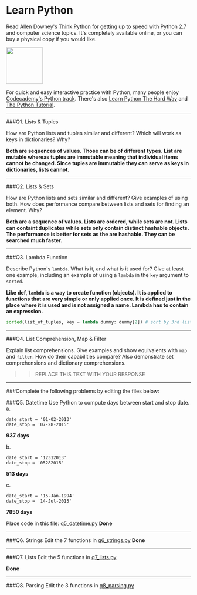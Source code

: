 # Learn Python

Read Allen Downey's [Think Python](http://www.greenteapress.com/thinkpython/) for getting up to speed with Python 2.7 and computer science topics. It's completely available online, or you can buy a physical copy if you would like.

<a href="http://www.greenteapress.com/thinkpython/"><img src="img/think_python.png" style="width: 100px;" target="_blank"></a>

For quick and easy interactive practice with Python, many people enjoy [Codecademy's Python track](http://www.codecademy.com/en/tracks/python). There's also [Learn Python The Hard Way](http://learnpythonthehardway.org/book/) and [The Python Tutorial](https://docs.python.org/2/tutorial/).

---

###Q1. Lists &amp; Tuples

How are Python lists and tuples similar and different? Which will work as keys in dictionaries? Why?

**Both are sequences of values. Those can be of different types. List are mutable whereas tuples are immutable meaning that individual items cannot be changed. Since tuples are immutable they can serve as keys in dictionaries, lists cannot.**

---

###Q2. Lists &amp; Sets

How are Python lists and sets similar and different? Give examples of using both. How does performance compare between lists and sets for finding an element. Why?

**Both are a sequence of values. Lists are ordered, while sets are not. Lists can containt duplicates while sets only contain distinct hashable objects. The performance is better for sets as the are hashable. They can be searched much faster.**

---

###Q3. Lambda Function

Describe Python's `lambda`. What is it, and what is it used for? Give at least one example, including an example of using a `lambda` in the `key` argument to `sorted`.

**Like def, `lambda` is a way to create function (objects). It is applied to functions that are very simple or only applied once. It is defined just in the place where it is used and is not assigned a name. Lambda has to contain an expression.**
```python
sorted(list_of_tuples, key = lambda dummy: dummy[2]) # sort by 3rd list item
```
---

###Q4. List Comprehension, Map &amp; Filter

Explain list comprehensions. Give examples and show equivalents with `map` and `filter`. How do their capabilities compare? Also demonstrate set comprehensions and dictionary comprehensions.

>> REPLACE THIS TEXT WITH YOUR RESPONSE

---

###Complete the following problems by editing the files below:

###Q5. Datetime
Use Python to compute days between start and stop date.   
a.  

```
date_start = '01-02-2013'    
date_stop = '07-28-2015'
```

**937 days**

b.  
```
date_start = '12312013'  
date_stop = '05282015'  
```

**513 days**

c.  
```
date_start = '15-Jan-1994'      
date_stop = '14-Jul-2015'  
```

**7850 days**

Place code in this file: [q5_datetime.py](python/q5_datetime.py)
**Done**

---

###Q6. Strings
Edit the 7 functions in [q6_strings.py](python/q6_strings.py)
**Done**

---

###Q7. Lists
Edit the 5 functions in [q7_lists.py](python/q7_lists.py)

**Done**


---

###Q8. Parsing
Edit the 3 functions in [q8_parsing.py](python/q8_parsing.py)





